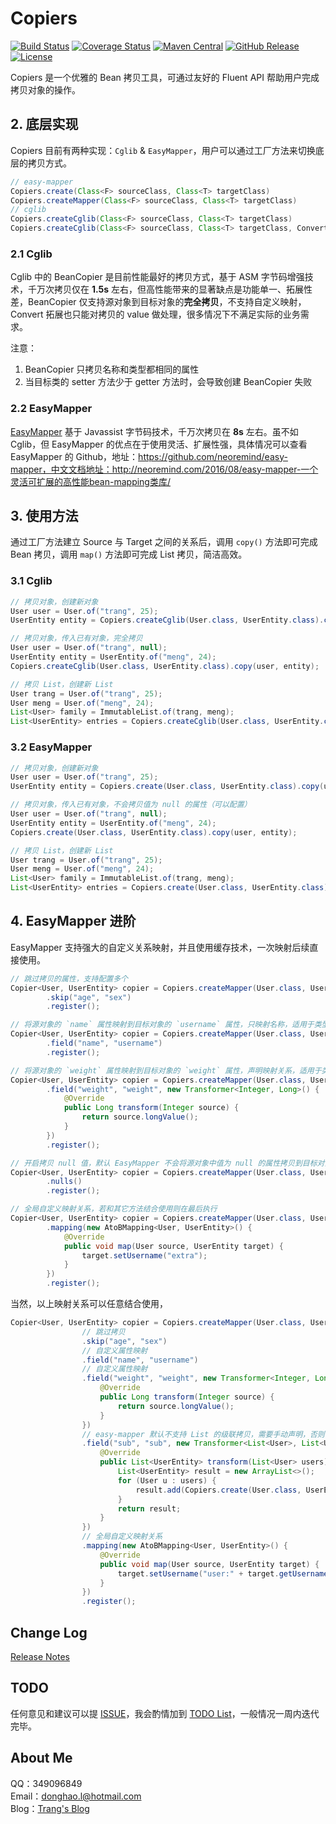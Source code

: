 # Copiers

[![Build Status](https://api.travis-ci.org/drtrang/Copiers.svg?branch=master)](https://www.travis-ci.org/drtrang/Copiers)
[![Coverage Status](https://coveralls.io/repos/github/drtrang/Copiers/badge.svg?branch=master)](https://coveralls.io/github/drtrang/Copiers?branch=master)
[![Maven Central](https://maven-badges.herokuapp.com/maven-central/com.github.drtrang/copiers/badge.svg)](https://maven-badges.herokuapp.com/maven-central/com.github.drtrang/copiers)
[![GitHub Release](https://img.shields.io/github/release/drtrang/Copiers.svg?style=flat-square)](https://github.com/drtrang/Copiers/releases)
[![License](http://img.shields.io/badge/license-apache%202-brightgreen.svg)](https://github.com/drtrang/Copiers/blob/master/LICENSE)

Copiers 是一个优雅的 Bean 拷贝工具，可通过友好的 Fluent API 帮助用户完成拷贝对象的操作。

## 2. 底层实现
Copiers 目前有两种实现：`Cglib` & `EasyMapper`，用户可以通过工厂方法来切换底层的拷贝方式。

```java
// easy-mapper
Copiers.create(Class<F> sourceClass, Class<T> targetClass)
Copiers.createMapper(Class<F> sourceClass, Class<T> targetClass)
// cglib
Copiers.createCglib(Class<F> sourceClass, Class<T> targetClass)
Copiers.createCglib(Class<F> sourceClass, Class<T> targetClass, Converter converter)
```

### 2.1 Cglib
Cglib 中的 BeanCopier 是目前性能最好的拷贝方式，基于 ASM 字节码增强技术，千万次拷贝仅在 **1.5s** 左右，但高性能带来的显著缺点是功能单一、拓展性差，BeanCopier 仅支持源对象到目标对象的**完全拷贝**，不支持自定义映射，Convert 拓展也只能对拷贝的 value 做处理，很多情况下不满足实际的业务需求。

注意：
1. BeanCopier 只拷贝名称和类型都相同的属性
2. 当目标类的 setter 方法少于 getter 方法时，会导致创建 BeanCopier 失败


### 2.2 EasyMapper
[EasyMapper](https://github.com/neoremind/easy-mapper) 基于 Javassist 字节码技术，千万次拷贝在 **8s** 左右。虽不如 Cglib，但 EasyMapper 的优点在于使用灵活、扩展性强，具体情况可以查看 EasyMapper 的 Github，地址：https://github.com/neoremind/easy-mapper，中文文档地址：http://neoremind.com/2016/08/easy-mapper-一个灵活可扩展的高性能bean-mapping类库/

## 3. 使用方法
通过工厂方法建立 Source 与 Target 之间的关系后，调用 `copy()` 方法即可完成 Bean 拷贝，调用 `map()` 方法即可完成 List 拷贝，简洁高效。

### 3.1 Cglib
```java
// 拷贝对象，创建新对象
User user = User.of("trang", 25);
UserEntity entity = Copiers.createCglib(User.class, UserEntity.class).copy(user);

// 拷贝对象，传入已有对象，完全拷贝
User user = User.of("trang", null);
UserEntity entity = UserEntity.of("meng", 24);
Copiers.createCglib(User.class, UserEntity.class).copy(user, entity);

// 拷贝 List，创建新 List
User trang = User.of("trang", 25);
User meng = User.of("meng", 24);
List<User> family = ImmutableList.of(trang, meng);
List<UserEntity> entries = Copiers.createCglib(User.class, UserEntity.class).map(family);
```

### 3.2 EasyMapper
```java
// 拷贝对象，创建新对象
User user = User.of("trang", 25);
UserEntity entity = Copiers.create(User.class, UserEntity.class).copy(user);

// 拷贝对象，传入已有对象，不会拷贝值为 null 的属性（可以配置）
User user = User.of("trang", null);
UserEntity entity = UserEntity.of("meng", 24);
Copiers.create(User.class, UserEntity.class).copy(user, entity);

// 拷贝 List，创建新 List
User trang = User.of("trang", 25);
User meng = User.of("meng", 24);
List<User> family = ImmutableList.of(trang, meng);
List<UserEntity> entries = Copiers.create(User.class, UserEntity.class).map(family);
```

## 4. EasyMapper 进阶
EasyMapper 支持强大的自定义关系映射，并且使用缓存技术，一次映射后续直接使用。

```java
// 跳过拷贝的属性，支持配置多个
Copier<User, UserEntity> copier = Copiers.createMapper(User.class, UserEntity.class)
        .skip("age", "sex")
        .register();

// 将源对象的 `name` 属性映射到目标对象的 `username` 属性，只映射名称，适用于类型一致名称不同的场景
Copier<User, UserEntity> copier = Copiers.createMapper(User.class, UserEntity.class)
        .field("name", "username")
        .register();

// 将源对象的 `weight` 属性映射到目标对象的 `weight` 属性，声明映射关系，适用于类型不一致的场景
Copier<User, UserEntity> copier = Copiers.createMapper(User.class, UserEntity.class)
        .field("weight", "weight", new Transformer<Integer, Long>() {
            @Override
            public Long transform(Integer source) {
                return source.longValue();
            }
        })
        .register();

// 开启拷贝 null 值，默认 EasyMapper 不会将源对象中值为 null 的属性拷贝到目标对象中，如有需要可以手动开启
Copier<User, UserEntity> copier = Copiers.createMapper(User.class, UserEntity.class)
        .nulls()
        .register();

// 全局自定义映射关系，若和其它方法结合使用则在最后执行
Copier<User, UserEntity> copier = Copiers.createMapper(User.class, UserEntity.class)
        .mapping(new AtoBMapping<User, UserEntity>() {
            @Override
            public void map(User source, UserEntity target) {
                target.setUsername("extra");
            }
        })
        .register();
```

当然，以上映射关系可以任意结合使用，
```java
Copier<User, UserEntity> copier = Copiers.createMapper(User.class, UserEntity.class)
                // 跳过拷贝
                .skip("age", "sex")
                // 自定义属性映射
                .field("name", "username")
                // 自定义属性映射
                .field("weight", "weight", new Transformer<Integer, Long>() {
                    @Override
                    public Long transform(Integer source) {
                        return source.longValue();
                    }
                })
                // easy-mapper 默认不支持 List 的级联拷贝，需要手动声明，否则会抛出异常
                .field("sub", "sub", new Transformer<List<User>, List<UserEntity>>() {
                    @Override
                    public List<UserEntity> transform(List<User> users) {
                        List<UserEntity> result = new ArrayList<>();
                        for (User u : users) {
                            result.add(Copiers.create(User.class, UserEntity.class).copy(u));
                        }
                        return result;
                    }
                })
                // 全局自定义映射关系
                .mapping(new AtoBMapping<User, UserEntity>() {
                    @Override
                    public void map(User source, UserEntity target) {
                        target.setUsername("user:" + target.getUsername());
                    }
                })
                .register();
```

## Change Log
[Release Notes](https://github.com/drtrang/Copiers/releases)

## TODO
任何意见和建议可以提 [ISSUE](https://github.com/drtrang/Copiers/issues)，我会酌情加到 [TODO List](https://github.com/drtrang/Copiers/blob/master/TODO.md)，一般情况一周内迭代完毕。

## About Me
QQ：349096849<br>
Email：donghao.l@hotmail.com<br>
Blog：[Trang's Blog](http://blog.trang.space)